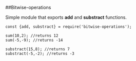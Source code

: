 ##Bitwise-operations

Simple module that exports **add** and **substract** functions.

```
const {add, substract} = require('bitwise-operations');

sum(10,2); //returns 12
sum(-5,-9); //returns -14

substract(15,8); //returns 7
substract(-5,-2); //returns -3
```